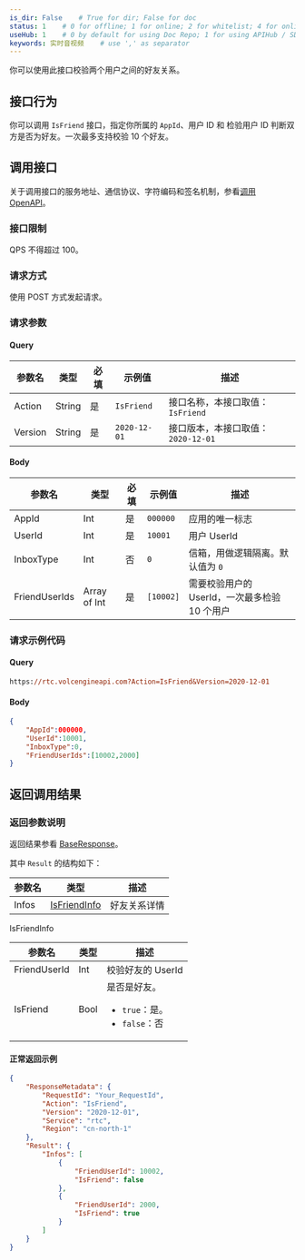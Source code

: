 ```yaml
---
is_dir: False    # True for dir; False for doc
status: 1    # 0 for offline; 1 for online; 2 for whitelist; 4 for online but hidden in TOC
useHub: 1    # 0 by default for using Doc Repo; 1 for using APIHub / SDKHub.
keywords: 实时音视频    # use ',' as separator
---
```


你可以使用此接口校验两个用户之间的好友关系。
## 接口行为

你可以调用 `IsFriend` 接口，指定你所属的 `AppId`、用户 ID 和 检验用户 ID 判断双方是否为好友。一次最多支持校验 10 个好友。

## 调用接口

关于调用接口的服务地址、通信协议、字符编码和签名机制，参看[调用 OpenAPI](412251)。

### 接口限制

QPS 不得超过 100。

### 请求方式

使用 POST 方式发起请求。

### 请求参数

#### Query

| 参数名 | 类型 | 必填 | 示例值 | 描述 |
| --- | --- | --- | --- | --- |
| Action | String | 是 | `IsFriend` | 接口名称，本接口取值：`IsFriend` |
| Version | String | 是 | `2020-12-01` | 接口版本，本接口取值：`2020-12-01` |

#### Body

| 参数名 | 类型 | 必填 | 示例值 | 描述 |
| --- | --- | --- | --- | --- |
| AppId | Int | 是 | `000000` | 应用的唯一标志 |
| UserId | Int | 是 | `10001` | 用户 UserId |
| InboxType | Int | 否 | `0` | 信箱，用做逻辑隔离。默认值为 `0` |
| FriendUserIds | Array of Int | 是 | `[10002]` | 需要校验用户的 UserId，一次最多检验 10 个用户 |

### 请求示例代码

#### Query

```postscript
https://rtc.volcengineapi.com?Action=IsFriend&Version=2020-12-01
```

#### Body

```json
{
    "AppId":000000,
    "UserId":10001,
    "InboxType":0,
    "FriendUserIds":[10002,2000]
}
```

## 返回调用结果

### 返回参数说明

返回结果参看 [BaseResponse](192711#baseresponse)。

其中 `Result` 的结构如下：

| 参数名 | 类型 | 描述 |
| --- | --- | --- |
| Infos | [IsFriendInfo](#isfriendinfo) |好友关系详情  |


<span id="isfriendinfo"></span> IsFriendInfo
	
| 参数名 | 类型 | 描述 |
| --- | --- | --- |
| FriendUserId | Int | 校验好友的 UserId |
| IsFriend | Bool | 是否是好友。<ul><li>`true`：是。</li><li> `false`：否</li></ul> |

#### **正常返回示例**

```json
{
    "ResponseMetadata": {
        "RequestId": "Your_RequestId",
        "Action": "IsFriend",
        "Version": "2020-12-01",
        "Service": "rtc",
        "Region": "cn-north-1"
    },
    "Result": {
        "Infos": [
            {
                "FriendUserId": 10002,
                "IsFriend": false
            },
            {
                "FriendUserId": 2000,
                "IsFriend": true
            }
        ]
    }
}
```
